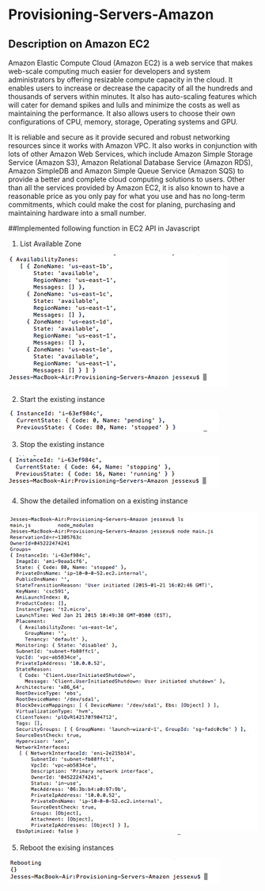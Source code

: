 # Provisioning-Servers-Amazon
## Description on Amazon EC2
Amazon Elastic Compute Cloud (Amazon EC2) is a web service that makes web-scale computing much easier for developers and system administrators by offering resizable compute capacity in the cloud. It enables users to increase or decrease the capacity of all the hundreds and thousands of servers within minutes. It also has auto-scaling features which will cater for demand spikes and lulls and minimize the costs as well as maintaining the performance. It also allows users to choose their own configurations of CPU, memory, storage, Operating systems and GPU.
  
  It is reliable and secure as it provide secured and robust networking resources since it works with Amazon VPC. It also works in conjunction with lots of other Amazon Web Services, which include  Amazon Simple Storage Service (Amazon S3), Amazon Relational Database Service (Amazon RDS), Amazon SimpleDB and Amazon Simple Queue Service (Amazon SQS) to provide a better and complete cloud computing solutions to users. Other than all the services provided by Amazon EC2, it is also known to have a reasonable price as you only pay for what you use and has no long-term commitments, which could make the cost for planing, purchasing and maintaining hardware into a small number.

##Implemented following function in EC2 API in Javascript

1. List Available Zone

  <img src="img/listZone.png"/>

2. Start the existing instance

  <img src="img/startInstance.png"/>

3. Stop the existing instance

  <img src="img/stopInstance.png"/>

4. Show the detailed infomation on a existing instance

  <img src="img/describeInstance.png"/>

5. Reboot the exising instances

  <img src="img/rebootInstance.png"/>

